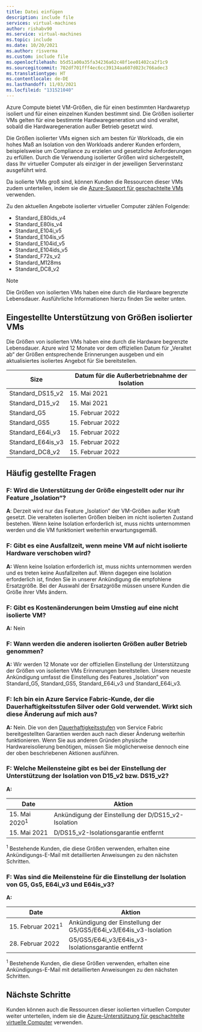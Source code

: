 ```yaml
---
title: Datei einfügen
description: include file
services: virtual-machines
author: rishabv90
ms.service: virtual-machines
ms.topic: include
ms.date: 10/20/2021
ms.author: risverma
ms.custom: include file
ms.openlocfilehash: b5d51a00a35fa34236a62c48f1ee01402ca2f1c9
ms.sourcegitcommit: 702df701fff4ec6cc39134aa607d023c766adec3
ms.translationtype: HT
ms.contentlocale: de-DE
ms.lasthandoff: 11/03/2021
ms.locfileid: "131521040"
---
```

Azure Compute bietet VM-Größen, die für einen bestimmten Hardwaretyp isoliert und für einen einzelnen Kunden bestimmt sind. Die Größen isolierter VMs gelten für eine bestimmte Hardwaregeneration und sind veraltet, sobald die Hardwaregeneration außer Betrieb gesetzt wird.

Die Größen isolierter VMs eignen sich am besten für Workloads, die ein hohes Maß an Isolation von den Workloads anderer Kunden erfordern, beispielsweise um Compliance zu erzielen und gesetzliche Anforderungen zu erfüllen.  Durch die Verwendung isolierter Größen wird sichergestellt, dass Ihr virtueller Computer als einziger in der jeweiligen Serverinstanz ausgeführt wird. 


Da isolierte VMs groß sind, können Kunden die Ressourcen dieser VMs zudem unterteilen, indem sie die [Azure-Support für geschachtelte VMs](https://azure.microsoft.com/blog/nested-virtualization-in-azure/) verwenden.

Zu den aktuellen Angebote isolierter virtueller Computer zählen Folgende:
* Standard_E80ids_v4
* Standard_E80is_v4
* Standard_E104i_v5
* Standard_E104is_v5
* Standard_E104id_v5
* Standard_E104ids_v5
* Standard_F72s_v2
* Standard_M128ms
* Standard_DC8_v2


> [!NOTE]
> Die Größen von isolierten VMs haben eine durch die Hardware begrenzte Lebensdauer. Ausführliche Informationen hierzu finden Sie weiter unten.

## <a name="deprecation-of-isolated-vm-sizes"></a>Eingestellte Unterstützung von Größen isolierter VMs

Die Größen von isolierten VMs haben eine durch die Hardware begrenzte Lebensdauer. Azure wird 12 Monate vor dem offiziellen Datum für „Veraltet ab“ der Größen entsprechende Erinnerungen ausgeben und ein aktualisiertes isoliertes Angebot für Sie bereitstellen.

| Size | Datum für die Außerbetriebnahme der Isolation | 
| --- | --- |
| Standard_DS15_v2  | 15. Mai 2021      |
| Standard_D15_v2   | 15. Mai 2021      |
| Standard_G5       | 15. Februar 2022 |
| Standard_GS5      | 15. Februar 2022 |
| Standard_E64i_v3  | 15. Februar 2022 |
| Standard_E64is_v3 | 15. Februar 2022 |
| Standard_DC8_v2   | 15. Februar 2022 |


## <a name="faq"></a>Häufig gestellte Fragen
### <a name="q-is-the-size-going-to-get-retired-or-only-its-isolation-feature"></a>F: Wird die Unterstützung der Größe eingestellt oder nur ihr Feature „Isolation“?
**A**: Derzeit wird nur das Feature „Isolation“ der VM-Größen außer Kraft gesetzt. Die veralteten isolierten Größen bleiben im nicht isolierten Zustand bestehen. Wenn keine Isolation erforderlich ist, muss nichts unternommen werden und die VM funktioniert weiterhin erwartungsgemäß.

### <a name="q-is-there-a-downtime-when-my-vm-lands-on-a-non-isolated-hardware"></a>F: Gibt es eine Ausfallzeit, wenn meine VM auf nicht isolierte Hardware verschoben wird?
**A:** Wenn keine Isolation erforderlich ist, muss nichts unternommen werden und es treten keine Ausfallzeiten auf. Wenn dagegen eine Isolation erforderlich ist, finden Sie in unserer Ankündigung die empfohlene Ersatzgröße. Bei der Auswahl der Ersatzgröße müssen unsere Kunden die Größe ihrer VMs ändern.  

### <a name="q-is-there-any-cost-delta-for-moving-to-a-non-isolated-virtual-machine"></a>F: Gibt es Kostenänderungen beim Umstieg auf eine nicht isolierte VM?
**A:** Nein

### <a name="q-when-are-the-other-isolated-sizes-going-to-retire"></a>F: Wann werden die anderen isolierten Größen außer Betrieb genommen?
**A:** Wir werden 12 Monate vor der offiziellen Einstellung der Unterstützung der Größen von isolierten VMs Erinnerungen bereitstellen. Unsere neueste Ankündigung umfasst die Einstellung des Features „Isolation“ von Standard_G5, Standard_GS5, Standard_E64i_v3 und Standard_E64i_v3.  

### <a name="q-im-an-azure-service-fabric-customer-relying-on-the-silver-or-gold-durability-tiers-does-this-change-impact-me"></a>F: Ich bin ein Azure Service Fabric-Kunde, der die Dauerhaftigkeitsstufen Silver oder Gold verwendet. Wirkt sich diese Änderung auf mich aus?
**A:** Nein. Die von den [Dauerhaftigkeitsstufen](../articles/service-fabric/service-fabric-cluster-capacity.md#durability-characteristics-of-the-cluster) von Service Fabric bereitgestellten Garantien werden auch nach dieser Änderung weiterhin funktionieren. Wenn Sie aus anderen Gründen physische Hardwareisolierung benötigen, müssen Sie möglicherweise dennoch eine der oben beschriebenen Aktionen ausführen. 
 
### <a name="q-what-are-the-milestones-for-d15_v2-or-ds15_v2-isolation-retirement"></a>F: Welche Meilensteine gibt es bei der Einstellung der Unterstützung der Isolation von D15_v2 bzw. DS15_v2? 
**A:** 
 
| Date | Aktion |
|---|---| 
| 15. Mai 2020<sup>1</sup> | Ankündigung der Einstellung der D/DS15_v2-Isolation| 
| 15. Mai 2021 | D/DS15_v2-Isolationsgarantie entfernt| 

<sup>1</sup> Bestehende Kunden, die diese Größen verwenden, erhalten eine Ankündigungs-E-Mail mit detaillierten Anweisungen zu den nächsten Schritten.  

### <a name="q-what-are-the-milestones-for-g5-gs5-e64i_v3-and-e64is_v3-isolation-retirement"></a>F: Was sind die Meilensteine für die Einstellung der Isolation von G5, Gs5, E64i_v3 und E64is_v3? 
**A:** 
 
| Date | Aktion |
|---|---|
| 15. Februar 2021<sup>1</sup> | Ankündigung der Einstellung der G5/GS5/E64i_v3/E64is_v3-Isolation |
| 28. Februar 2022 | G5/GS5/E64i_v3/E64is_v3-Isolationsgarantie entfernt |

<sup>1</sup> Bestehende Kunden, die diese Größen verwenden, erhalten eine Ankündigungs-E-Mail mit detaillierten Anweisungen zu den nächsten Schritten.  

## <a name="next-steps"></a>Nächste Schritte

Kunden können auch die Ressourcen dieser isolierten virtuellen Computer weiter unterteilen, indem sie die [Azure-Unterstützung für geschachtelte virtuelle Computer](https://azure.microsoft.com/blog/nested-virtualization-in-azure/) verwenden.
